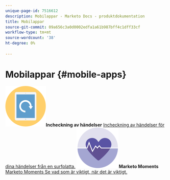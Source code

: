 ```yaml
---
unique-page-id: 7516612
description: Mobilappar - Marketo Docs - produktdokumentation
title: Mobilappar
source-git-commit: 09a656c3a0d0002edfa1a61b987bff4c1dff33cf
workflow-type: tm+mt
source-wordcount: '38'
ht-degree: 0%

---
```



# Mobilappar {#mobile-apps}

**![Incheckning av händelser](assets/mobile-checkin-icon.png)Incheckning av händelser** [Incheckning av händelser för dina händelser från en surfplatta.](https://docs.marketo.com/display/DOCS/Event+Check-in)     **![Marketo Moments](assets/moments-icon.png)Marketo Moments** [Marketo Moments Se vad som är viktigt, när det är viktigt.](https://docs.marketo.com/display/DOCS/Marketo+Moments)
